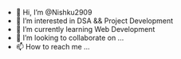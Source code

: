 - 👋 Hi, I’m @Nishku2909
- 👀 I’m interested in DSA && Project Development
- 🌱 I’m currently learning Web Development
- 💞️ I’m looking to collaborate on ...
- 📫 How to reach me ...

<!---
Nishku2909/Nishku2909 is a ✨ special ✨ repository because its `README.md` (this file) appears on your GitHub profile.
You can click the Preview link to take a look at your changes.
--->
